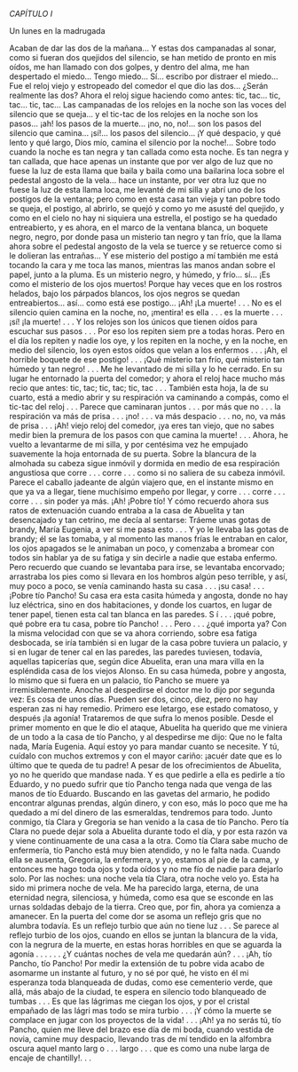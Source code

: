  *CAPÍTULO I*

 Un lunes en la madrugada

Acaban de dar las dos de la mañana... Y estas dos campanadas al sonar, como si fueran dos quejidos del silencio, se han metido de pronto en mis oídos, me han llamado con dos golpes, y dentro del alma, me han despertado el miedo...
Tengo miedo... Sí... escribo por distraer el miedo...
Fue el reloj viejo y estropeado del comedor el que dio las dos... ¿Serán realmente las dos? Ahora el reloj sigue haciendo como antes: tic, tac... tic, tac... tic, tac...
Las campanadas de los relojes en la noche son las voces del silencio que se queja... y el tic-tac de los relojes en la noche son los pasos... ¡ah! los pasos de la muerte... ¡no, no, no!... son los pasos del silencio que camina... ¡sí!... los pasos del silencio... ¡Y qué despacio, y qué lento y qué largo, Dios mío, camina el silencio por la noche!... Sobre todo cuando la noche es tan negra y tan callada como esta noche. Es tan negra y tan callada, que hace apenas un instante que por ver algo de luz que no fuese la luz de esta llama que baila y baila como una bailarina loca sobre el pedestal angosto de la vela... hace un instante, por ver otra luz que no fuese la luz de esta llama loca, me levanté de mi silla y abrí uno de los postigos de la ventana; pero como en esta casa tan vieja y tan pobre todo se queja, el postigo, al abrirlo, se quejó y como yo me asusté del quejido, y como en el cielo no hay ni siquiera una estrella, el postigo se ha quedado entreabierto, y es ahora, en el marco de la ventana blanca, un boquete negro, negro, por donde pasa un misterio tan negro y tan frío, que la llama ahora sobre el pedestal angosto de la vela se tuerce y se retuerce como si le dolieran las entrañas... Y ese misterio del postigo a mí también me está tocando la cara y me toca las manos, mientras las manos andan sobre el papel, junto a la pluma. Es un misterio negro, y húmedo, y frío... sí... ¡Es como el misterio de los ojos muertos! Porque hay veces que en los rostros helados, bajo los párpados blancos, los ojos negros se quedan entreabiertos... así... como está ese postigo...
 ¡Ah! ¡La muerte! . . . No es el silencio quien camina en la noche, no,
 ¡mentira! es ella . . . es la muerte . . . ¡sí! ¡la muerte! . . . Y los relojes son los
únicos que tienen oídos para escuchar sus pasos . . . Por eso los repiten siem­
pre a todas horas. Pero en el día los repiten y nadie los oye, y los repiten en
la noche, y en la noche, en medio del silencio, los oyen estos oídos que velan
a los enfermos . . .
 ¡Ah, el horrible boquete de ese postigo! . . . ¡Qué misterio tan frío, qué
misterio tan húmedo y tan negro! . . .
 Me he levantado de mi silla y lo he cerrado. En su lugar he entornado la
puerta del comedor; y ahora el reloj hace mucho más recio que antes: tic, tac;
tic, tac; tic, tac . . . También esta hoja, la de su cuarto, está a medio abrir
y su respiración va caminando a compás, como el tic-tac del reloj . . . Parece
que caminaran juntos . . . por más que no . . . la respiración va más de prisa . . .
¡no! . . . va más despacio . . . no, no, va más de prisa . . . ¡Ah! viejo reloj del
comedor, ¡ya eres tan viejo, que no sabes medir bien la premura de los pasos
con que camina la muerte! . . .
 Ahora, he vuelto a levantarme de mi silla, y por centésima vez he empujado
suavemente la hoja entornada de su puerta. Sobre la blancura de la almohada
su cabeza sigue inmóvil y dormida en medio de esa respiración angustiosa
que corre . . . corre . . . como si no saliera de su cabeza inmóvil. Parece el
caballo jadeante de algún viajero que, en el instante mismo en que ya va a
llegar, tiene muchísimo empeño por llegar, y corre . . . corre . . . corre . . .
sin poder ya más.
 ¡Ah! ¡Pobre tío! Y cómo recuerdo ahora sus ratos de extenuación cuando
entraba a la casa de Abuelita y tan desencajado y tan cetrino, me decía al
sentarse:
 Tráeme unas gotas de brandy, María Eugenia, a ver si me pasa esto . . .
 Y yo le llevaba las gotas de brandy; él se las tomaba, y al momento las
manos frías le entraban en calor, los ojos apagados se le animaban un poco,
y comenzaba a bromear con todos sin hablar ya de su fatiga y sin decirle a
nadie que estaba enfermo. Pero recuerdo que cuando se levantaba para irse,
 se levantaba encorvado; arrastraba los pies como si llevara en los hombros
algún peso terrible, y así, muy poco a poco, se venía caminando hasta su
casa . . . ¡su casa! . . . ¡Pobre tío Pancho! Su casa era esta casita húmeda y
angosta, donde no hay luz eléctrica, sino en dos habitaciones, y donde los
cuartos, en lugar de tener papel, tienen esta cal tan blanca en las paredes.
 S í . . . ¡qué pobre, qué pobre era tu casa, pobre tío Pancho! . . .
 Pero . . . ¿qué importa ya? Con la misma velocidad con que se va ahora
corriendo, sobre esa fatiga desbocada, se iría también si en lugar de la casa
pobre tuviera un palacio, y si en lugar de tener cal en las paredes, las paredes
tuviesen, todavía, aquellas tapicerías que, según dice Abuelita, eran una mara­
villa en la espléndida casa de los viejos Alonso.
 En su casa húmeda, pobre y angosta, lo mismo que si fuera en un palacio,
tío Pancho se muere ya irremisiblemente. Anoche al despedirse el doctor me
lo dijo por segunda vez:
 Es cosa de unos días. Pueden ser dos, cinco, diez, pero no hay esperan­
zas ni hay remedio. Primero ese letargo, ese estado comatoso, y después ¡la
agonía! Trataremos de que sufra lo menos posible.
 Desde el primer momento en que le dio el ataque, Abuelita ha querido
que me viniera de un todo a la casa de tío Pancho, y al despedirse me dijo:
 Que no le falta nada, María Eugenia. Aquí estoy yo para mandar cuanto
se necesite. Y tú, cuídalo con muchos extremos y con el mayor cariño: ¡acuér­
date que es lo último que te queda de tu padre!
 A pesar de los ofrecimientos de Abuelita, yo no he querido que mandase
nada. Y es que pedirle a ella es pedirle a tío Eduardo, y no puedo sufrir que
tío Pancho tenga nada que venga de las manos de tío Eduardo. Buscando en
las gavetas del armario, he podido encontrar algunas prendas, algún dinero,
y con eso, más lo poco que me ha quedado a mí del dinero de las esmeraldas,
tendremos para todo.
 Junto conmigo, tía Clara y Gregoria se han venido a la casa de tío Pancho.
Pero tía Clara no puede dejar sola a Abuelita durante todo el día, y por esta
razón va y viene continuamente de una casa a la otra. Como tía Clara sabe
mucho de enfermería, tío Pancho está muy bien atendido, y no le falta nada.
Cuando ella se ausenta, Gregoria, la enfermera, y yo, estamos al pie de la
cama, y entonces me hago toda ojos y toda oídos y no me fío de nadie para
dejarlo solo. Por las noches: una noche vela tía Clara, otra noche velo yo.
Esta ha sido mi primera noche de vela. Me ha parecido larga, eterna, de una
eternidad negra, silenciosa, y húmeda, como esa que se esconde en las urnas
soldadas debajo de la tierra.
 Creo que, por fin, ahora ya comienza a amanecer. En la puerta del come­
dor se asoma un reflejo gris que no alumbra todavía. Es un reflejo turbio
que aún no tiene luz . . . Se parece al reflejo turbio de los ojos, cuando en ellos
se juntan la blancura de la vida, con la negrura de la muerte, en estas horas
horribles en que se aguarda la agonía . . .
 . . . ¿Y cuántas noches de vela me quedarán aún? . . .
 ¡Ah, tío Pancho, tío Pancho! Por medir la extensión de tu pobre vida
acabo de asomarme un instante al futuro, y no sé por qué, he visto en él mi
esperanza toda blanqueada de dudas, como ese cementerio verde, que allá,
más abajo de la ciudad, te espera en silencio todo blanqueado de tumbas . . .
Es que las lágrimas me ciegan los ojos, y por el cristal empañado de las lágri­
mas todo se mira turbio . . . ¡Y cómo la muerte se complace en jugar con los
proyectos de la vida! . . . ¡Ah! ya no serás tú, tío Pancho, quien me lleve del
brazo ese día de mi boda, cuando vestida de novia, camine muy despacio,
llevando tras de mí tendido en la alfombra oscura aquel manto larg o . . .
largo . . . que es como una nube larga de encaje de chantilly!. . .

